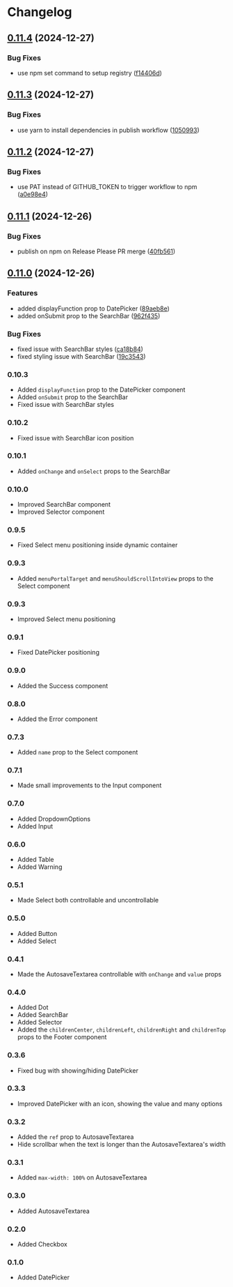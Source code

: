 # Changelog

## [0.11.4](https://github.com/samdouble/fikasio-react-ui-components/compare/v0.11.3...v0.11.4) (2024-12-27)


### Bug Fixes

* use npm set command to setup registry ([f14406d](https://github.com/samdouble/fikasio-react-ui-components/commit/f14406d33470cb7ba89f7d2dd32a3ffb3b84a4e7))

## [0.11.3](https://github.com/samdouble/fikasio-react-ui-components/compare/v0.11.2...v0.11.3) (2024-12-27)


### Bug Fixes

* use yarn to install dependencies in publish workflow ([1050993](https://github.com/samdouble/fikasio-react-ui-components/commit/1050993b3aa448726e254f827928718a34d9e068))

## [0.11.2](https://github.com/samdouble/fikasio-react-ui-components/compare/v0.11.1...v0.11.2) (2024-12-27)


### Bug Fixes

* use PAT instead of GITHUB_TOKEN to trigger workflow to npm ([a0e98e4](https://github.com/samdouble/fikasio-react-ui-components/commit/a0e98e445046dbaab432caf175dd98076d0f157e))

## [0.11.1](https://github.com/samdouble/fikasio-react-ui-components/compare/v0.11.0...v0.11.1) (2024-12-26)


### Bug Fixes

* publish on npm on Release Please PR merge ([40fb561](https://github.com/samdouble/fikasio-react-ui-components/commit/40fb561a81886699105c511e59136e24281e0e97))

## [0.11.0](https://github.com/samdouble/fikasio-react-ui-components/compare/0.10.2...v0.11.0) (2024-12-26)


### Features

* added displayFunction prop to DatePicker ([89aeb8e](https://github.com/samdouble/fikasio-react-ui-components/commit/89aeb8ebcfad72f643e9a7433e77dbe665a81554))
* added onSubmit prop to the SearchBar ([962f435](https://github.com/samdouble/fikasio-react-ui-components/commit/962f435e09654524bb1f0822f49cb997e1f0d9e1))


### Bug Fixes

* fixed issue with SearchBar styles ([ca18b84](https://github.com/samdouble/fikasio-react-ui-components/commit/ca18b84aad8183fe1c26eab1e6ff105253e71838))
* fixed styling issue with SearchBar ([19c3543](https://github.com/samdouble/fikasio-react-ui-components/commit/19c3543261a677bd46f8b468fb8939c52ffb6a2a))

### 0.10.3
- Added `displayFunction` prop to the DatePicker component
- Added `onSubmit` prop to the SearchBar
- Fixed issue with SearchBar styles

### 0.10.2
- Fixed issue with SearchBar icon position

### 0.10.1
- Added `onChange` and `onSelect` props to the SearchBar

### 0.10.0
- Improved SearchBar component
- Improved Selector component

### 0.9.5
- Fixed Select menu positioning inside dynamic container

### 0.9.3
- Added `menuPortalTarget` and `menuShouldScrollIntoView` props to the Select component

### 0.9.3
- Improved Select menu positioning

### 0.9.1
- Fixed DatePicker positioning

### 0.9.0
- Added the Success component

### 0.8.0
- Added the Error component

### 0.7.3
- Added `name` prop to the Select component

### 0.7.1
- Made small improvements to the Input component

### 0.7.0
- Added DropdownOptions
- Added Input

### 0.6.0
- Added Table
- Added Warning

### 0.5.1
- Made Select both controllable and uncontrollable

### 0.5.0
- Added Button
- Added Select

### 0.4.1
- Made the AutosaveTextarea controllable with `onChange` and `value` props

### 0.4.0
- Added Dot
- Added SearchBar
- Added Selector
- Added the `childrenCenter`, `childrenLeft`, `childrenRight` and `childrenTop` props to the Footer component

### 0.3.6
- Fixed bug with showing/hiding DatePicker

### 0.3.3
- Improved DatePicker with an icon, showing the value and many options

### 0.3.2
- Added the `ref` prop to AutosaveTextarea
- Hide scrollbar when the text is longer than the AutosaveTextarea's width

### 0.3.1
- Added `max-width: 100%` on AutosaveTextarea

### 0.3.0
- Added AutosaveTextarea

### 0.2.0
- Added Checkbox

### 0.1.0
- Added DatePicker
